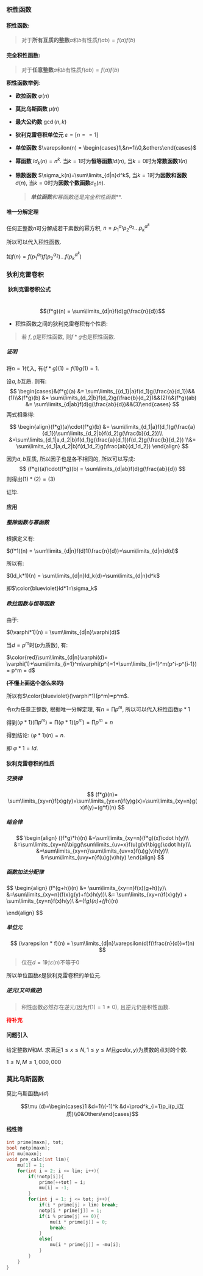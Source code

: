 ### 积性函数

#### 积性函数:

> 对于**所有互质的整数**$a$和$b$有性质$f(ab)=f(a)f(b)$

#### 完全积性函数:

> 对于**任意整数**$a$和$b$有性质$f(ab)=f(a)f(b)$

**积性函数举例**:

- **欧拉函数**  $\varphi(n)$  

- **莫比乌斯函数** $\mu(n)$

- **最大公约数** $\gcd(n,k)$

- **狄利克雷卷积单位元**  $\varepsilon = [n==1]$ 

- **单位函数**  $\varepsilon(n) = \begin{cases}1,&n=1\\0,&others\end{cases}$

- **幂函数** $Id_k(n) = n^k$. 当$k=1$时为**恒等函数**$Id(n)$, 当$k=0$时为**常数函数**$1(n)$

- **除数函数** $\sigma_k(n)=\sum\limits_{d|n}d^k$, 当$k=1$时为**因数和函数**$\sigma(n)$, 当$k=0$时为**因数个数函数**$\sigma_0(n)$.

	> ***单位函数**和**幂函数**还是**完全积性函数***.

#### 唯一分解定理

任何正整数$n$可分解成若干素数的幂方积, $n=p_1^{\alpha_1}p_2^{\alpha_2}...p_k^{\alpha^k}$

所以可以代入积性函数.

如$f(n) = f(p_1^{\alpha_1}) f(p_2^{\alpha_2})...f(p_k^{\alpha^k})$



### 狄利克雷卷积

​	**狄利克雷卷积公式**

​	$$(f*g)(n) = \sum\limits_{d|n}f(d)g(\frac{n}{d})$$

- 积性函数之间的狄利克雷卷积有个性质: 

> 若 $f,g$是积性函数, 则$f*g$也是积性函数.

##### 证明

将$n=1$代入, 有$(f*g)(1) = f(1)g(1) = 1$.

设$a,b$互质. 则有:
$$
\begin{cases}&(f*g)(a) &= \sum\limits_{{d_1}|a}f(d_1)g(\frac{a}{d_1})&&(1)\\&(f*g)(b) &= \sum\limits_{d_2|b}f(d_2)g(\frac{b}{d_2})&&(2)\\&(f*g)(ab) &= \sum\limits_{d|ab}f(d)g(\frac{ab}{d})&&(3)\end{cases}
$$
两式相乘得:

$$
\begin{align}(f*g)(a)\cdot(f*g)(b) &= \sum\limits_{d_1|a}f(d_1)g(\frac{a}{d_1})\sum\limits_{d_2|b}f(d_2)g(\frac{b}{d_2})\\ &=\sum\limits_{d_1|a,d_2|b}f(d_1)g(\frac{a}{d_1})f(d_2)g(\frac{b}{d_2}) \\&= \sum\limits_{d_1|a,d_2|b}f(d_1d_2)g(\frac{ab}{d_1d_2}) \end{align}
$$


因为$a,b$互质, 所以因子也是各不相同的, 所以可以写成:
$$
(f*g)(a)\cdot(f*g)(b) = \sum\limits_{d|ab}f(d)g(\frac{ab}{d})
$$
则得出$(1)*(2) = (3)$

证毕.

#### 应用

##### 整除函数与幂函数

根据定义有:

$(f*1)(n) = \sum\limits_{d|n}f(d)1(\frac{n}{d})=\sum\limits_{d|n}d(d)$

所以有:

$(Id_k*1)(n) = \sum\limits_{d|n}Id_k(d)=\sum\limits_{d|n}d^k$

即$\color{blueviolet}Id*1=\sigma_k$

##### 欧拉函数与恒等函数

由于:

$(\varphi*1)(n) = \sum\limits_{d|n}\varphi(d)$

当$d=p^m$时($p$为质数), 有:

$\color{red}\sum\limits_{d|n}\varphi(d)= \varphi(1)+\sum\limits_{i=1}^m\varphi(p^i)=1+\sum\limits_{i=1}^m(p^i-p^{i-1}) = p^m = d$

**~~(不懂上面这个怎么来的)~~**

所以有$\color{blueviolet}(\varphi*1)(p^m)=p^m$.

令$n$为任意正整数, 根据唯一分解定理, 有$n=\prod p^m$, 所以可以代入积性函数$\varphi * 1$

得到$(\varphi*1)(\prod p^m)=\prod(\varphi * 1)(p^m)=\prod p^m = n$

得到结论: $(\varphi*1)(n) = n$. 

即 $\varphi * 1 = Id$.



#### 狄利克雷卷积的性质

##### 交换律

$$
(f*g)(n)= \sum\limits_{xy=n}f(x)g(y)=\sum\limits_{yx=n}f(y)g(x)=\sum\limits_{xy=n}g(x)f(y)=(g*f)(n)
$$

##### 结合律

$$
\begin{align}
((f*g)*h)(n) &=\sum\limits_{xy=n}(f*g)(x)\cdot h(y)\\
&=\sum\limits_{xy=n}\bigg(\sum\limits_{uv=x}f(u)g(v)\bigg)\cdot h(y)\\
&=\sum\limits_{xy=n}\sum\limits_{uv=x}f(u)g(v)h(y)\\
&=\sum\limits_{uvy=n}f(u)g(v)h(y)
\end{align}
$$



##### 函数加法分配律

$$
\begin{align}
(f*(g+h))(n) &= \sum\limits_{xy=n}f(x)(g+h)(y)\\
&=\sum\limits_{xy=n}(f(x)g(y)+f(x)h(y))\\
&= \sum\limits_{xy=n}f(x)g(y) + \sum\limits_{xy=n}f(x)h(y)\\
&=(f*g)(n)+(f*h)(n)

\end{align}
$$

##### 单位元

$$
(\varepsilon * f)(n) = \sum\limits_{d|n}\varepsilon(d)f(\frac{n}{d})=f(n)
$$

> 仅在$d=1$时$\varepsilon(n)$不等于0

所以单位函数$\varepsilon$是狄利克雷卷积的单位元.



##### 逆元(又叫做逆)

> 积性函数必然存在逆元(因为$f(1)=1\neq0$), 且逆元仍是积性函数.

<font color = "red"> **待补充**</font>













#### 问题引入

给定整数$N$和$M$. 求满足$1\leq x\leq N,1\leq y\leq M$且$gcd(x,y)$为质数的点对的个数.

$1\leq N,M \leq 1,000,000$



### 莫比乌斯函数

莫比乌斯函数$\mu(d)$

$$\mu (d)=\begin{cases}1 &d=1\\(-1)^k &d=\prod^k_{i=1}p_i(p_i互质)\\0&Others\end{cases}$$

#### 线性筛

```c++
int prime[maxn], tot;
bool notp[maxn];
int mu[maxn];
void pre_calc(int lim){
    mu[1] = 1;
    for(int i = 2; i <= lim; i++){
        if(!notp[i]){
            prime[++tot] = i;
            mu[i] = -1;
        }
        for(int j = 1; j <= tot; j++){
            if(i * prime[j] > lim) break;
            notp[i * prime[j]] = 1;
            if(i % prime[j] == 0){
                mu[i * prime[j]] = 0;
                break;
            }
            else{
                mu[i * prime[j]] = -mu[i];
            }
        }
    }
}
```





